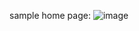 sample home page:
![image](https://github.com/paidi29/project3-nexus/assets/113784472/d07ec128-e70b-45dc-bdf9-e2a02f32438e)
